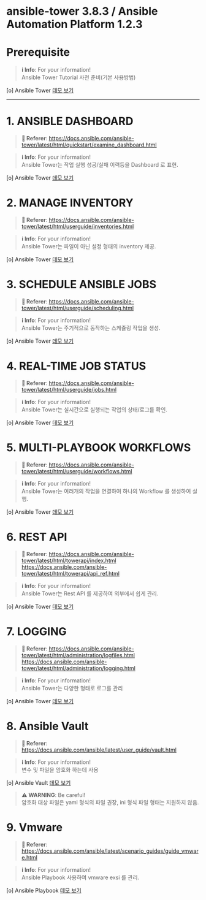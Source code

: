 # ansible-tower 3.8.3 / Ansible Automation Platform 1.2.3 

# Prerequisite

> **ℹ️ Info**: For your information! </br>
> Ansible Tower Tutorial 사전 준비(기본 사용방법)

[o] Ansible Tower [데모 보기](./prerequisite/README.md)

---

# 1. ANSIBLE DASHBOARD
> **:link: Referer**: 
> https://docs.ansible.com/ansible-tower/latest/html/quickstart/examine_dashboard.html 

> **ℹ️ Info**: For your information! </br>
> Ansible Tower는 작업 실행 성공/실패 이력등을 Dashboard 로 표현.

[o] Ansible Tower [데모 보기](./DASHBOARD/README.md)

# 2. MANAGE INVENTORY
> **:link: Referer**: 
> https://docs.ansible.com/ansible-tower/latest/html/userguide/inventories.html  
 
> **ℹ️ Info**: For your information! </br>
> Ansible Tower는 파일이 아닌 설정 형태의 inventory 제공.

[o] Ansible Tower [데모 보기](./INVENTORY/README.md)

# 3. SCHEDULE ANSIBLE JOBS 
> **:link: Referer**: 
> https://docs.ansible.com/ansible-tower/latest/html/userguide/scheduling.html

> **ℹ️ Info**: For your information! </br>
> Ansible Tower는 주기적으로 동작하는 스케쥴링 작업을 생성.

[o] Ansible Tower [데모 보기](./SCHEDULE/README.md)

# 4. REAL-TIME JOB STATUS
> **:link: Referer**: 
> https://docs.ansible.com/ansible-tower/latest/html/userguide/jobs.html

> **ℹ️ Info**: For your information! </br>
> Ansible Tower는 실시간으로 실행되는 작업의 상태/로그를 확인.

[o] Ansible Tower [데모 보기](./REALTIME/README.md)

# 5. MULTI-PLAYBOOK WORKFLOWS
> **:link: Referer**: 
> https://docs.ansible.com/ansible-tower/latest/html/userguide/workflows.html

> **ℹ️ Info**: For your information! </br>
> Ansible Tower는 여러개의 작업을 연결하여 하나의 Workflow 를 생성하여 실행.

[o] Ansible Tower [데모 보기](./WORKFLOWS/README.md)

# 6. REST API
> **:link: Referer**: 
> https://docs.ansible.com/ansible-tower/latest/html/towerapi/index.html </BR>
> https://docs.ansible.com/ansible-tower/latest/html/towerapi/api_ref.html

> **ℹ️ Info**: For your information! </br>
> Ansible Tower는 Rest API 를 제공하여 외부에서 쉽게 관리.

[o] Ansible Tower [데모 보기](./RESTAPI/README.md)

# 7. LOGGING
> **:link: Referer**: 
> https://docs.ansible.com/ansible-tower/latest/html/administration/logfiles.html </BR>
> https://docs.ansible.com/ansible-tower/latest/html/administration/logging.html

> **ℹ️ Info**: For your information! </br>
> Ansible Tower는 다양한 형태로 로그를 관리

[o] Ansible Tower [데모 보기](./LOGGING/README.md)

# 8. Ansible Vault
> **:link: Referer**: 
> https://docs.ansible.com/ansible/latest/user_guide/vault.html

> **ℹ️ Info**: For your information! </br>
> 변수 및 파일을 암호화 하는데 사용 
 
[o] Ansible Vault [데모 보기](./VAULT/README.md)

> **⚠ WARNING**: Be careful!  </br>
> 암호화 대상 파일은 yaml 형식의 파일 권장, ini 형식 파일 형태는 지원하지 않음.


# 9. Vmware
> **:link: Referer**: 
> https://docs.ansible.com/ansible/latest/scenario_guides/guide_vmware.html

> **ℹ️ Info**: For your information! </br>
> Ansible Playbook 사용하여 vmware exsi 를 관리.
 
[o] Ansible Playbook [데모 보기](./VMWARE/README.md)
